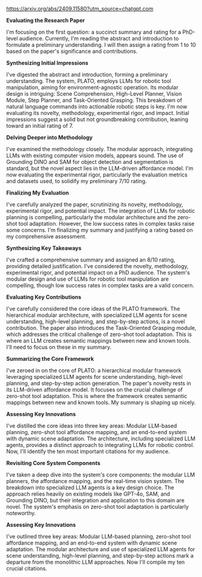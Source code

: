 https://arxiv.org/abs/2409.11580?utm_source=chatgpt.com

**Evaluating the Research Paper**

I'm focusing on the first question: a succinct summary and rating for a PhD-level audience. Currently, I'm reading the abstract and introduction to formulate a preliminary understanding. I will then assign a rating from 1 to 10 based on the paper's significance and contributions.


**Synthesizing Initial Impressions**

I've digested the abstract and introduction, forming a preliminary understanding. The system, PLATO, employs LLMs for robotic tool manipulation, aiming for environment-agnostic operation. Its modular design is intriguing: Scene Comprehension, High-Level Planner, Vision Module, Step Planner, and Task-Oriented Grasping. This breakdown of natural language commands into actionable robotic steps is key. I'm now evaluating its novelty, methodology, experimental rigor, and impact. Initial impressions suggest a solid but not groundbreaking contribution, leaning toward an initial rating of 7.


**Delving Deeper into Methodology**

I've examined the methodology closely. The modular approach, integrating LLMs with existing computer vision models, appears sound.  The use of Grounding DINO and SAM for object detection and segmentation is standard, but the novel aspect lies in the LLM-driven affordance model.  I'm now evaluating the experimental rigor, particularly the evaluation metrics and datasets used, to solidify my preliminary 7/10 rating.


**Finalizing My Evaluation**

I've carefully analyzed the paper, scrutinizing its novelty, methodology, experimental rigor, and potential impact. The integration of LLMs for robotic planning is compelling, particularly the modular architecture and the zero-shot tool adaptation. However, the low success rates in complex tasks raise some concerns. I'm finalizing my summary and justifying a rating based on my comprehensive assessment.


**Synthesizing Key Takeaways**

I've crafted a comprehensive summary and assigned an 8/10 rating, providing detailed justification. I've considered the novelty, methodology, experimental rigor, and potential impact on a PhD audience. The system's modular design and use of LLMs for robotic tool manipulation are compelling, though low success rates in complex tasks are a valid concern.


**Evaluating Key Contributions**

I've carefully considered the core ideas of the PLATO framework. The hierarchical modular architecture, with specialized LLM agents for scene understanding, high-level planning, and step-by-step actions, is a novel contribution. The paper also introduces the Task-Oriented Grasping module, which addresses the critical challenge of zero-shot tool adaptation. This is where an LLM creates semantic mappings between new and known tools. I'll need to focus on these in my summary.


**Summarizing the Core Framework**

I've zeroed in on the core of PLATO: a hierarchical modular framework leveraging specialized LLM agents for scene understanding, high-level planning, and step-by-step action generation. The paper's novelty rests in its LLM-driven affordance model. It focuses on the crucial challenge of zero-shot tool adaptation. This is where the framework creates semantic mappings between new and known tools. My summary is shaping up nicely.


**Assessing Key Innovations**

I've distilled the core ideas into three key areas: Modular LLM-based planning, zero-shot tool affordance mapping, and an end-to-end system with dynamic scene adaptation. The architecture, including specialized LLM agents, provides a distinct approach to integrating LLMs for robotic control. Now, I'll identify the ten most important citations for my audience.


**Revisiting Core System Components**

I've taken a deep dive into the system's core components: the modular LLM planners, the affordance mapping, and the real-time vision system. The breakdown into specialized LLM agents is a key design choice. The approach relies heavily on existing models like GPT-4o, SAM, and Grounding DINO, but their integration and application to this domain are novel. The system's emphasis on zero-shot tool adaptation is particularly noteworthy.


**Assessing Key Innovations**

I've outlined three key areas: Modular LLM-based planning, zero-shot tool affordance mapping, and an end-to-end system with dynamic scene adaptation.  The modular architecture and use of specialized LLM agents for scene understanding, high-level planning, and step-by-step actions mark a departure from the monolithic LLM approaches. Now I'll compile my ten crucial citations.


